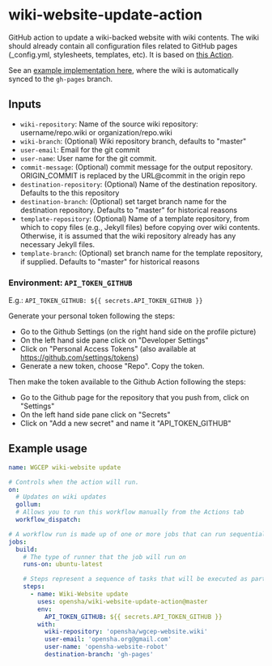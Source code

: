 # wiki-website-update-action

GitHub action to update a wiki-backed website with wiki contents. The wiki should already contain all configuration files related to GitHub pages (\_config.yml, stylesheets, templates, etc). It is based on [this Action](https://github.com/cpina/github-action-push-to-another-repository).

See an [example implementation here](https://github.com/opensha/wgcep-website), where the wiki is automatically synced to the `gh-pages` branch.

## Inputs

* `wiki-repository`: Name of the source wiki repository: username/repo.wiki or organization/repo.wiki
* `wiki-branch`: (Optional) Wiki repository branch, defaults to "master"
* `user-email`: Email for the git commit
* `user-name`: User name for the git commit.
* `commit-message`: (Optional) commit message for the output repository. ORIGIN_COMMIT is replaced by the URL@commit in the origin repo
* `destination-repository`: (Optional) Name of the destination repository. Defaults to the this repository
* `destination-branch`: (Optional) set target branch name for the destination repository. Defaults to "master" for historical reasons
* `template-repository`: (Optional) Name of a template repository, from which to copy files (e.g., Jekyll files) before copying over wiki contents. Otherwise, it is assumed that the wiki repository already has any necessary Jekyll files.
* `template-branch`: (Optional) set branch name for the template repository, if supplied. Defaults to "master" for historical reasons

### Environment: `API_TOKEN_GITHUB`

E.g.:
  `API_TOKEN_GITHUB: ${{ secrets.API_TOKEN_GITHUB }}`

Generate your personal token following the steps:
* Go to the Github Settings (on the right hand side on the profile picture)
* On the left hand side pane click on "Developer Settings"
* Click on "Personal Access Tokens" (also available at https://github.com/settings/tokens)
* Generate a new token, choose "Repo". Copy the token.

Then make the token available to the Github Action following the steps:
* Go to the Github page for the repository that you push from, click on "Settings"
* On the left hand side pane click on "Secrets"
* Click on "Add a new secret" and name it "API_TOKEN_GITHUB"

## Example usage
```yaml
name: WGCEP wiki-website update

# Controls when the action will run. 
on:
  # Updates on wiki updates
  gollum:
  # Allows you to run this workflow manually from the Actions tab
  workflow_dispatch:

# A workflow run is made up of one or more jobs that can run sequentially or in parallel
jobs:
  build:
    # The type of runner that the job will run on
    runs-on: ubuntu-latest

    # Steps represent a sequence of tasks that will be executed as part of the job
    steps:
      - name: Wiki-Website update
        uses: opensha/wiki-website-update-action@master
        env:
          API_TOKEN_GITHUB: ${{ secrets.API_TOKEN_GITHUB }}
        with:
          wiki-repository: 'opensha/wgcep-website.wiki'
          user-email: 'opensha.org@gmail.com'
          user-name: 'opensha-website-robot'
          destination-branch: 'gh-pages'
```
